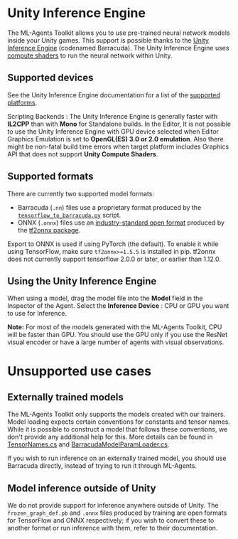 # Unity Inference Engine

The ML-Agents Toolkit allows you to use pre-trained neural network models inside
your Unity games. This support is possible thanks to the
[Unity Inference Engine](https://docs.unity3d.com/Packages/com.unity.barracuda@latest/index.html)
(codenamed Barracuda). The Unity Inference Engine uses
[compute shaders](https://docs.unity3d.com/Manual/class-ComputeShader.html) to
run the neural network within Unity.

## Supported devices

See the Unity Inference Engine documentation for a list of the
[supported platforms](https://docs.unity3d.com/Packages/com.unity.barracuda@latest/index.html#supported-platforms).

Scripting Backends : The Unity Inference Engine is generally faster with
**IL2CPP** than with **Mono** for Standalone builds. In the Editor, It is not
possible to use the Unity Inference Engine with GPU device selected when Editor
Graphics Emulation is set to **OpenGL(ES) 3.0 or 2.0 emulation**. Also there
might be non-fatal build time errors when target platform includes Graphics API
that does not support **Unity Compute Shaders**.

## Supported formats

There are currently two supported model formats:

- Barracuda (`.nn`) files use a proprietary format produced by the
  [`tensorflow_to_barracuda.py`]() script.
- ONNX (`.onnx`) files use an
  [industry-standard open format](https://onnx.ai/about.html) produced by the
  [tf2onnx package](https://github.com/onnx/tensorflow-onnx).

Export to ONNX is used if using PyTorch (the default). To enable it
while using TensorFlow, make sure `tf2onnx>=1.5.5` is installed in pip.
tf2onnx does not currently support tensorflow 2.0.0 or later, or earlier than 1.12.0.

## Using the Unity Inference Engine

When using a model, drag the model file into the **Model** field in the
Inspector of the Agent. Select the **Inference Device** : CPU or GPU you want to
use for Inference.

**Note:** For most of the models generated with the ML-Agents Toolkit, CPU will
be faster than GPU. You should use the GPU only if you use the ResNet visual
encoder or have a large number of agents with visual observations.

# Unsupported use cases
## Externally trained models
The ML-Agents Toolkit only supports the models created with our trainers. Model
loading expects certain conventions for constants and tensor names. While it is
possible to construct a model that follows these conventions, we don't provide
any additional help for this. More details can be found in
[TensorNames.cs](https://github.com/Unity-Technologies/ml-agents/blob/release_7_docs/com.unity.ml-agents/Runtime/Inference/TensorNames.cs)
and
[BarracudaModelParamLoader.cs](https://github.com/Unity-Technologies/ml-agents/blob/release_7_docs/com.unity.ml-agents/Runtime/Inference/BarracudaModelParamLoader.cs).

If you wish to run inference on an externally trained model, you should use
Barracuda directly, instead of trying to run it through ML-Agents.

## Model inference outside of Unity
We do not provide support for inference anywhere outside of Unity. The
`frozen_graph_def.pb` and `.onnx` files produced by training are open formats
for TensorFlow and ONNX respectively; if you wish to convert these to another
format or run inference with them, refer to their documentation.

